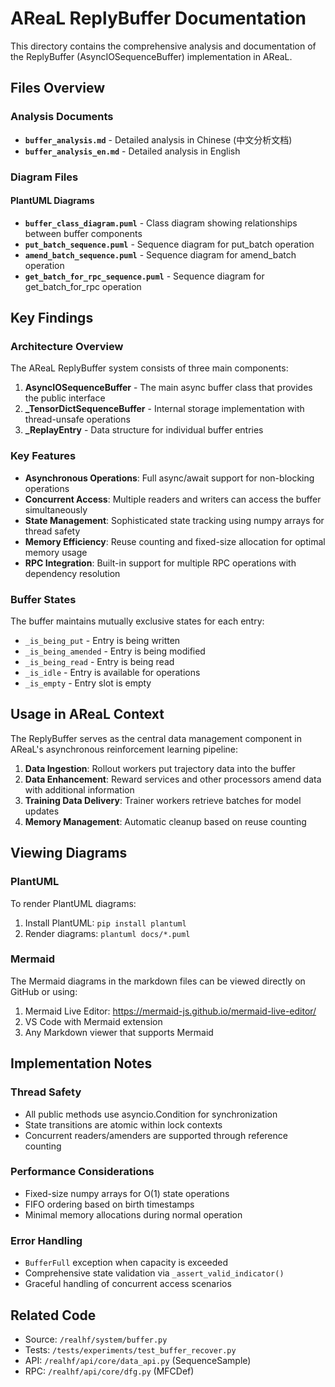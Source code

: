 # AReaL ReplyBuffer Documentation

This directory contains the comprehensive analysis and documentation of the ReplyBuffer (AsyncIOSequenceBuffer) implementation in AReaL.

## Files Overview

### Analysis Documents
- **`buffer_analysis.md`** - Detailed analysis in Chinese (中文分析文档)
- **`buffer_analysis_en.md`** - Detailed analysis in English

### Diagram Files

#### PlantUML Diagrams
- **`buffer_class_diagram.puml`** - Class diagram showing relationships between buffer components
- **`put_batch_sequence.puml`** - Sequence diagram for put_batch operation
- **`amend_batch_sequence.puml`** - Sequence diagram for amend_batch operation  
- **`get_batch_for_rpc_sequence.puml`** - Sequence diagram for get_batch_for_rpc operation

## Key Findings

### Architecture Overview
The AReaL ReplyBuffer system consists of three main components:

1. **AsyncIOSequenceBuffer** - The main async buffer class that provides the public interface
2. **_TensorDictSequenceBuffer** - Internal storage implementation with thread-unsafe operations
3. **_ReplayEntry** - Data structure for individual buffer entries

### Key Features
- **Asynchronous Operations**: Full async/await support for non-blocking operations
- **Concurrent Access**: Multiple readers and writers can access the buffer simultaneously
- **State Management**: Sophisticated state tracking using numpy arrays for thread safety
- **Memory Efficiency**: Reuse counting and fixed-size allocation for optimal memory usage
- **RPC Integration**: Built-in support for multiple RPC operations with dependency resolution

### Buffer States
The buffer maintains mutually exclusive states for each entry:
- `_is_being_put` - Entry is being written
- `_is_being_amended` - Entry is being modified
- `_is_being_read` - Entry is being read
- `_is_idle` - Entry is available for operations
- `_is_empty` - Entry slot is empty

## Usage in AReaL Context

The ReplyBuffer serves as the central data management component in AReaL's asynchronous reinforcement learning pipeline:

1. **Data Ingestion**: Rollout workers put trajectory data into the buffer
2. **Data Enhancement**: Reward services and other processors amend data with additional information
3. **Training Data Delivery**: Trainer workers retrieve batches for model updates
4. **Memory Management**: Automatic cleanup based on reuse counting

## Viewing Diagrams

### PlantUML
To render PlantUML diagrams:
1. Install PlantUML: `pip install plantuml`
2. Render diagrams: `plantuml docs/*.puml`

### Mermaid
The Mermaid diagrams in the markdown files can be viewed directly on GitHub or using:
1. Mermaid Live Editor: https://mermaid-js.github.io/mermaid-live-editor/
2. VS Code with Mermaid extension
3. Any Markdown viewer that supports Mermaid

## Implementation Notes

### Thread Safety
- All public methods use asyncio.Condition for synchronization
- State transitions are atomic within lock contexts
- Concurrent readers/amenders are supported through reference counting

### Performance Considerations
- Fixed-size numpy arrays for O(1) state operations
- FIFO ordering based on birth timestamps
- Minimal memory allocations during normal operation

### Error Handling
- `BufferFull` exception when capacity is exceeded
- Comprehensive state validation via `_assert_valid_indicator()`
- Graceful handling of concurrent access scenarios

## Related Code
- Source: `/realhf/system/buffer.py`
- Tests: `/tests/experiments/test_buffer_recover.py`
- API: `/realhf/api/core/data_api.py` (SequenceSample)
- RPC: `/realhf/api/core/dfg.py` (MFCDef)